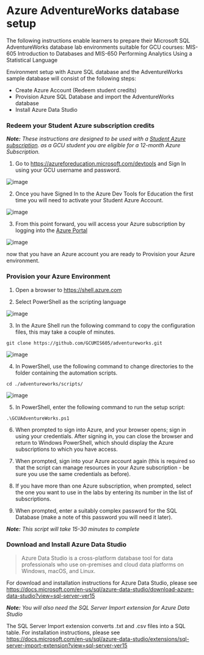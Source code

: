 # Azure AdventureWorks database setup
The following instructions enable learners to prepare their Microsoft SQL AdventureWorks database lab environments suitable for GCU courses:
  MIS-605 Introduction to Databases 
  and MIS-650 Performing Analytics Using a Statistical Language


Environment setup with Azure SQL database and the AdventureWorks sample database will consist of the following steps:
- Create Azure Account (Redeem student credits)
- Provision Azure SQL Database and import the AdventureWorks database
- Install Azure Data Studio


### Redeem your Student Azure subscription credits
***Note:** These instructions are designed to be used with a [Student Azure subscription](https://azureforeducation.microsoft.com/devtools).
as a GCU student you are eligible for a 12-month Azure Subscription.*


1. Go to https://azureforeducation.microsoft.com/devtools and Sign In using your GCU username and password.

![image](https://user-images.githubusercontent.com/32605416/143666663-cbc51004-df28-4a7e-b04c-92ff5fbc392b.png)

2. Once you have Signed In to the Azure Dev Tools for Education the first time you will need to activate your Student Azure Account.

![image](https://user-images.githubusercontent.com/32605416/143666718-7e9d2774-b94f-41c5-a850-66dbee9c388b.png)

3. From this point forward, you will access your Azure subscription by logging into the [Azure Portal](https://portal.azure.com)

![image](https://user-images.githubusercontent.com/32605416/143667008-6369d876-9f7b-49c5-8d04-4a38bc16da20.png)

now that you have an Azure account you are ready to Provision your Azure environment.

### Provision your Azure Environment

1. Open a browser to https://shell.azure.com


2. Select PowerShell as the scripting language

![image](https://user-images.githubusercontent.com/32605416/143921670-87777ea5-33eb-4439-9d67-c4447beabde0.png)

3. In the Azure Shell run the following command to copy the configuration files, this may take a couple of minutes.

`git clone https://github.com/GCUMIS605/adventureworks.git`

![image](https://user-images.githubusercontent.com/32605416/143924851-4d17b57f-6fab-4370-b6ea-edbb7871fede.png)

4. In PowerShell, use the following command to change directories to the folder containing the automation scripts.

`cd ./adventureworks/scripts/`

![image](https://user-images.githubusercontent.com/32605416/143925271-2fe87cd9-aac2-48d6-97ff-59503691e764.png)

5. In PowerShell, enter the following command to run the setup script:

`.\GCUAdventureWorks.ps1`

6. When prompted to sign into Azure, and your browser opens; sign in using your credentials. After signing in, you can close the browser and return to Windows PowerShell, which should display the Azure subscriptions to which you have access.

7. When prompted, sign into your Azure account again (this is required so that the script can manage resources in your Azure subscription - be sure you use the same credentials as before).

8. If you have more than one Azure subscription, when prompted, select the one you want to use in the labs by entering its number in the list of subscriptions.

9. When prompted, enter a suitably complex password for the SQL Database (make a note of this password you will need it later).

***Note:** This script will take 15-30 minutes to complete*

### Download and Install Azure Data Studio
> Azure Data Studio is a cross-platform database tool for data professionals who use on-premises and cloud data platforms on Windows, macOS, and Linux.

For download and installation instructions for Azure Data Studio, please see https://docs.microsoft.com/en-us/sql/azure-data-studio/download-azure-data-studio?view=sql-server-ver15

***Note:** You will also need the SQL Server Import extension for Azure Data Studio*

The SQL Server Import extension converts .txt and .csv files into a SQL table.  For installation instructions, please see https://docs.microsoft.com/en-us/sql/azure-data-studio/extensions/sql-server-import-extension?view=sql-server-ver15

